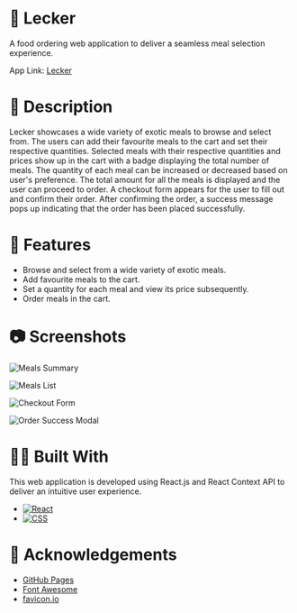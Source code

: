 # 🍱 Lecker 

A food ordering web application to deliver a seamless meal selection experience.

App Link: [Lecker](https://abhithere.github.io/lecker/)

# 📃 Description

Lecker showcases a wide variety of exotic meals to browse and select from.
The users can add their favourite meals to the cart and set their respective quantities.
Selected meals with their respective quantities and prices show up in the cart with a badge displaying the total number of meals.
The quantity of each meal can be increased or decreased based on user's preference.
The total amount for all the meals is displayed and the user can proceed to order.
A checkout form appears for the user to fill out and confirm their order.
After confirming the order, a success message pops up indicating that the order has been placed successfully.

# 🎯 Features

* Browse and select from a wide variety of exotic meals.
* Add favourite meals to the cart.
* Set a quantity for each meal and view its price subsequently.
* Order meals in the cart.

# 📷 Screenshots

![Meals Summary](https://user-images.githubusercontent.com/74660692/203372806-c1ec987a-ad8b-413b-85d1-3edbfbfa6bd9.png)


![Meals List](https://user-images.githubusercontent.com/74660692/203372863-608cfe77-8bd5-4d03-bd16-77aa815c205c.png)


![Checkout Form](https://user-images.githubusercontent.com/74660692/203372968-53f44d7f-8f06-4fbf-9ab1-a3e9a326177a.png)


![Order Success Modal](https://user-images.githubusercontent.com/74660692/203373014-ad5f9062-85bb-48db-b9bf-567bfb369bbc.png)

# 👨‍💻 Built With

This web application is developed using React.js and React Context API to deliver an intuitive user experience.

* [![React][react-shield]][react-url]
* [![CSS][css-shield]][css-url]

# 📝 Acknowledgements

* [GitHub Pages](https://pages.github.com)
* [Font Awesome](https://fontawesome.com)
* [favicon.io](https://favicon.io/)

<!-- REFERENCE VARIABLES -->
[react-shield]: https://img.shields.io/badge/react-%2320232a.svg?style=for-the-badge&logo=react&logoColor=%2361DAFB
[react-url]: https://reactjs.org/
[css-shield]: https://img.shields.io/badge/css3-%231572B6.svg?style=for-the-badge&logo=css3&logoColor=white
[css-url]: https://www.w3.org/Style/CSS/Overview.en.html
